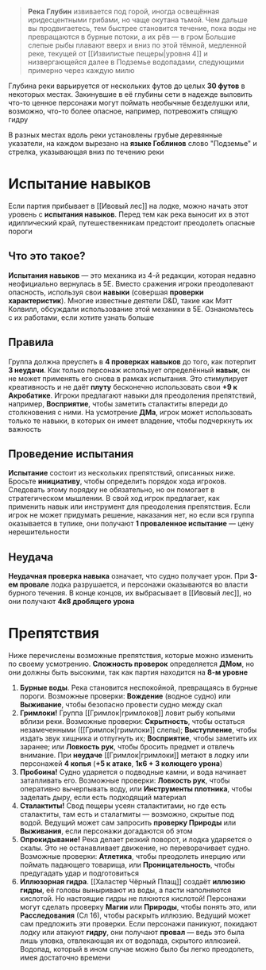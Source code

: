 > **Река Глубин** извивается под горой, иногда освещённая иридесцентными грибами, но чаще окутана тьмой. Чем дальше вы продвигаетесь, тем быстрее становится течение, пока воды не превращаются в бурные потоки, а их рёв — в гром
> Большие слепые рыбы плавают вверх и вниз по этой тёмной, медленной реке, текущей от [[Извилистые пещеры|уровня 4]] и низвергающейся далее в Подземье водопадами, следующими примерно через каждую милю

Глубина реки варьируется от нескольких футов до целых **30 футов** в некоторых местах. Закинувшие в её глубины сети в надежде выловить что-то ценное персонажи могут поймать необычные безделушки или, возможно, что-то более опасное, например, потревожить спящую гидру

В разных местах вдоль реки установлены грубые деревянные указатели, на каждом вырезано на **языке Гоблинов** слово "Подземье" и стрелка, указывающая вниз по течению реки

# Испытание навыков

Если партия прибывает в [[Ивовый лес]] на лодке, можно начать этот уровень с **испытания навыков**. Перед тем как река выносит их в этот идиллический край, путешественникам предстоит преодолеть опасные пороги

## Что это такое?

**Испытания навыков** — это механика из 4-й редакции, которая недавно неофициально вернулась в 5E. Вместо сражения игроки преодолевают опасность, используя свои **навыки** (совершая **проверки характеристик**). Многие известные деятели D&D, такие как Мэтт Колвилл, обсуждали использование этой механики в 5E. Ознакомьтесь с их работами, если хотите узнать больше

## Правила

Группа должна преуспеть в **4 проверках навыков** до того, как потерпит **3 неудачи**. Как только персонаж использует определённый **навык**, он не может применять его снова в рамках испытания. Это стимулирует креативность и не даёт **плуту** бесконечно использовать свои **+9 к Акробатике**. Игроки предлагают навыки для преодоления препятствий, например, **Восприятие**, чтобы заметить сталактиты впереди до столкновения с ними. На усмотрение **ДМа**, игрок может использовать только те навыки, в которых он имеет владение, чтобы подчеркнуть их важность

## Проведение испытания

**Испытание** состоит из нескольких препятствий, описанных ниже. Бросьте **инициативу**, чтобы определить порядок хода игроков. Следовать этому порядку не обязательно, но он помогает в стратегическом мышлении. В свой ход игрок предлагает, как применить навык или инструмент для преодоления препятствия. Если игрок не может придумать решение, наказания нет, но если вся группа оказывается в тупике, они получают **1 проваленное испытание** — цену нерешительности

## Неудача  

**Неудачная проверка навыка** означает, что судно получает урон. При **3-ем провале** лодка разрушается, и персонажи оказываются во власти бурного течения. В конце концов, их выбрасывает в [[Ивовый лес]], но они получают **4к8 дробящего урона**

# Препятствия

Ниже перечислены возможные препятствия, которые можно изменить по своему усмотрению. **Сложность проверок** определяется **ДМом**, но они должны быть высокими, так как партия находится на **8-м уровне**

1. **Бурные воды**. Река становится неспокойной, превращаясь в бурные пороги. Возможные проверки: **Вождение** (водное судно) или **Выживание**, чтобы безопасно провести судно между скал  
2. **Гримлоки!** Группа [[Гримлок|гримлоков]] ловит рыбу копьями вблизи реки. Возможные проверки: **Скрытность**, чтобы остаться незамеченными ([[Гримлок|гримлоки]] слепы); **Выступление**, чтобы издать звук хищника и отпугнуть их; **Восприятие**, чтобы заметить их заранее; или **Ловкость рук**, чтобы бросить предмет и отвлечь внимание. При **неудаче** [[Гримлок|гримлоки]] метают в лодку или персонажей **4 копья** (**+5 к атаке**, **1к6 + 3 колющего урона**)
3. **Пробоина!** Судно ударяется о подводные камни, и вода начинает затапливать его. Возможные проверки: **Ловкость рук**, чтобы оперативно вычерпывать воду, или **Инструменты плотника**, чтобы заделать дыру, если есть подходящий материал
4. **Сталактиты!** Свод пещеры усеян сталактитами, но где есть сталактиты, там есть и сталагмиты — возможно, скрытые под водой. Ведущий может сам запросить **проверку Природы** или **Выживания**, если персонажи догадаются об этом
5. **Опрокидывание!** Река делает резкий поворот, и лодка ударяется о скалы. Это не останавливает движение, но переворачивает судно. Возможные проверки: **Атлетика**, чтобы преодолеть инерцию или поймать падающего товарища, или **Проницательность**, чтобы предугадать удар и подготовиться
6. **Иллюзорная гидра**. [[Халастер Чёрный Плащ]] создаёт **иллюзию гидры**, её головы выныривают из воды, а пасти наполняются кислотой. Но настоящие гидры не плюются кислотой! Персонажи могут сделать проверку **Магии** или **Природы**, чтобы понять это, или **Расследования** (Сл 16), чтобы раскрыть иллюзию. Ведущий может сам предложить эти проверки. Если персонажи паникуют, покидают лодку или атакуют **гидру**, они получают **провал** — ведь это была лишь уловка, отвлекающая их от водопада, скрытого иллюзией. Водопад, который в ином случае можно было бы легко преодолеть, имея достаточно времени